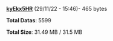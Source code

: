 [**kyEkx5HR**](/data/kyEkx5HR.txt) (29/11/22 - 15:46)- 465 bytes

**Total Datas**: 5599

**Total Size**: 31.49 MB / 31.5 MB